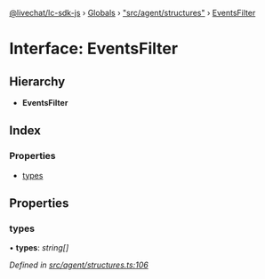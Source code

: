 [@livechat/lc-sdk-js](../README.md) › [Globals](../globals.md) › ["src/agent/structures"](../modules/_src_agent_structures_.md) › [EventsFilter](_src_agent_structures_.eventsfilter.md)

# Interface: EventsFilter

## Hierarchy

* **EventsFilter**

## Index

### Properties

* [types](_src_agent_structures_.eventsfilter.md#types)

## Properties

###  types

• **types**: *string[]*

*Defined in [src/agent/structures.ts:106](https://github.com/livechat/lc-sdk-js/blob/e25bbbb/src/agent/structures.ts#L106)*
